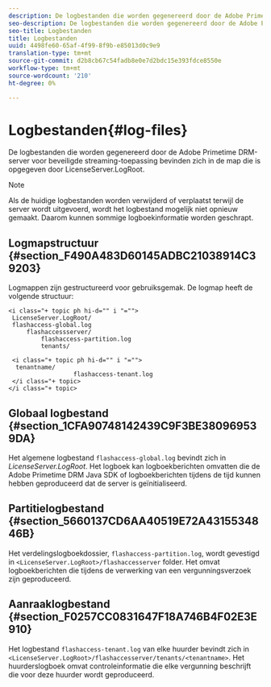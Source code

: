 ```yaml
---
description: De logbestanden die worden gegenereerd door de Adobe Primetime DRM-server voor beveiligde streaming-toepassing bevinden zich in de map die is opgegeven door LicenseServer.LogRoot.
seo-description: De logbestanden die worden gegenereerd door de Adobe Primetime DRM-server voor beveiligde streaming-toepassing bevinden zich in de map die is opgegeven door LicenseServer.LogRoot.
seo-title: Logbestanden
title: Logbestanden
uuid: 4498fe60-65af-4f99-8f9b-e85013d0c9e9
translation-type: tm+mt
source-git-commit: d2b8cb67c54fadb8e0e7d2bdc15e393fdce8550e
workflow-type: tm+mt
source-wordcount: '210'
ht-degree: 0%

---
```



# Logbestanden{#log-files}

De logbestanden die worden gegenereerd door de Adobe Primetime DRM-server voor beveiligde streaming-toepassing bevinden zich in de map die is opgegeven door LicenseServer.LogRoot.

>[!NOTE]
>
>Als de huidige logbestanden worden verwijderd of verplaatst terwijl de server wordt uitgevoerd, wordt het logbestand mogelijk niet opnieuw gemaakt. Daarom kunnen sommige logboekinformatie worden geschrapt.

## Logmapstructuur {#section_F490A483D60145ADBC21038914C39203}

Logmappen zijn gestructureerd voor gebruiksgemak. De logmap heeft de volgende structuur:

```
<i class="+ topic ph hi-d="" i "="">
 LicenseServer.LogRoot/ 
 flashaccess-global.log 
     flashaccessserver/ 
         flashaccess-partition.log 
         tenants/ 
             
 <i class="+ topic ph hi-d="" i "="">
  tenantname/ 
                  flashaccess-tenant.log
 </i class="+ topic>
</i class="+ topic>
```

## Globaal logbestand {#section_1CFA90748142439C9F3BE380969539DA}

Het algemene logbestand `flashaccess-global.log` bevindt zich in *LicenseServer.LogRoot*. Het logboek kan logboekberichten omvatten die de Adobe Primetime DRM Java SDK of logboekberichten tijdens de tijd kunnen hebben geproduceerd dat de server is geïnitialiseerd.

## Partitielogbestand {#section_5660137CD6AA40519E72A4315534846B}

Het verdelingslogboekdossier, `flashaccess-partition.log`, wordt gevestigd in `<LicenseServer.LogRoot>/flashaccesserver` folder. Het omvat logboekberichten die tijdens de verwerking van een vergunningsverzoek zijn geproduceerd.

## Aanraaklogbestand {#section_F0257CC0831647F18A746B4F02E3E910}

Het logbestand `flashaccess-tenant.log` van elke huurder bevindt zich in `<LicenseServer.LogRoot>/flashaccesserver/tenants/<tenantname>`. Het huurderslogboek omvat controleinformatie die elke vergunning beschrijft die voor deze huurder wordt geproduceerd.

